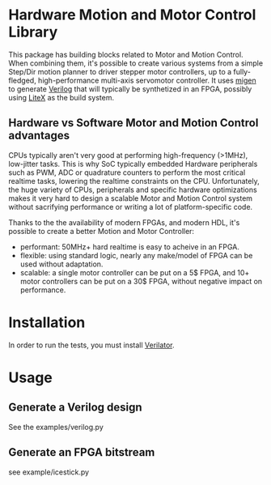 # Hardware Motion and Motor Control Library
This package has building blocks related to Motor and Motion Control. When combining them, it's possible to create various systems from a simple Step/Dir motion planner to driver stepper motor controllers, up to a fully-fledged, high-performance multi-axis servomotor controller.
It uses [migen](https://github.com/m-labs/migen) to generate [Verilog](https://en.wikipedia.org/wiki/Verilog) that will typically be synthetized in an FPGA, possibly using [LiteX](github.com/enjoy-digital/litex) as the build system.

## Hardware vs Software Motor and Motion Control advantages
CPUs typically aren't very good at performing high-frequency (>1MHz), low-jitter tasks.
This is why SoC typically embedded Hardware peripherals such as PWM, ADC or quadrature counters to perform the most critical realtime tasks, lowering the realtime constraints on the CPU.
Unfortunately, the huge variety of CPUs, peripherals and specific hardware optimizations makes it very hard to design a scalable Motor and Motion Control system without sacrifying performance or writing a lot of platform-specific code.

Thanks to the the availability of modern FPGAs, and modern HDL, it's possible to create a better Motion and Motor Controller:
- performant: 50MHz+ hard realtime is easy to acheive in an FPGA.
- flexible: using standard logic, nearly any make/model of FPGA can be used without adaptation.
- scalable: a single motor controller can be put on a 5$ FPGA, and 10+ motor controllers can be put on a 30$ FPGA, without negative impact on performance.

# Installation
In order to run the tests, you must install [Verilator](https://verilator.org/guide/latest/install.html).

# Usage
## Generate a Verilog design
See the examples/verilog.py

## Generate an FPGA bitstream
see example/icestick.py
